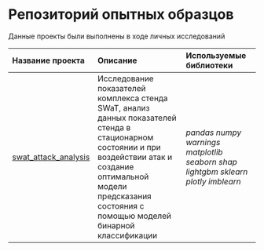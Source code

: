 # Репозиторий опытных образцов

Данные проекты были выполнены в ходе личных исследований

| Название проекта | Описание | Используемые библиотеки | 
| :---------------------- | :---------------------- | :---------------------- |
| [swat_attack_analysis](swat_attack_analysis) | Исследование показателей комплекса стенда SWaT, анализ данных показателей стенда в стационарном состоянии и при воздействии атак и создание оптимальной модели предсказания состояния с помощью моделей бинарной классификации | *pandas* *numpy* *warnings* *matplotlib* *seaborn* *shap* *lightgbm* *sklearn* *plotly* *imblearn* |
